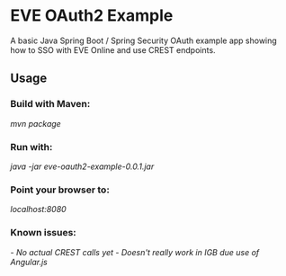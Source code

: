 # EVE OAuth2 Example
A basic Java Spring Boot / Spring Security OAuth example app showing how to SSO with EVE Online and use CREST endpoints.

## Usage

### Build with Maven:

_mvn package_

### Run with:

_java -jar eve-oauth2-example-0.0.1.jar_

### Point your browser to:

_localhost:8080_

### Known issues:

_- No actual CREST calls yet_
_- Doesn't really work in IGB due use of Angular.js_
